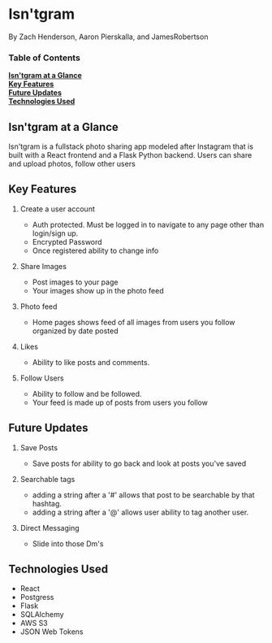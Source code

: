 # Isn'tgram

By Zach Henderson, Aaron Pierskalla, and JamesRobertson

### Table of Contents

**[Isn'tgram at a Glance](#Isn'tgram-at-a-Glance)**<br>
**[Key Features](#Key-Features)**<br>
**[Future Updates](#Future-Updates)**<br>
**[Technologies Used](#Technologies-Used)**


## Isn'tgram at a Glance
Isn'tgram is a fullstack photo sharing app modeled after Instagram that is built with a React frontend and a Flask Python backend.
Users can share and upload photos, follow other users


## Key Features

1. Create a user account
    - Auth protected. Must be logged in to navigate to any page other than login/sign up.
    - Encrypted Password
    - Once registered ability to change info

2. Share Images
    - Post images to your page
    - Your images show up in the photo feed

3. Photo feed
    - Home pages shows feed of all images from users you follow organized by date posted

4. Likes
    - Ability to like posts and comments.


6. Follow Users
    - Ability to follow and be followed.
    - Your feed is made up of posts from users you follow

## Future Updates
1. Save Posts
    - Save posts for ability to go back and look at posts you've saved

2. Searchable tags
    - adding a string after a '#' allows that post to be searchable by that hashtag.
    - adding a string after a '@' allows user ability to tag another user.

3. Direct Messaging
    - Slide into those Dm's


## Technologies Used

* React
* Postgress
* Flask
* SQLAlchemy
* AWS S3
* JSON Web Tokens
